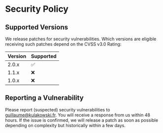 # Security Policy

## Supported Versions

We release patches for security vulnerabilities. Which versions are eligible receiving such patches depend on the CVSS v3.0 Rating:

| Version | Supported          |
| ------- | ------------------ |
| 2.0.x   | :white_check_mark: |
| 1.1.x   | :x:                |
| 1.0.x   | :x:                |

## Reporting a Vulnerability

Please report (suspected) security vulnerabilities to guillaume@kulakowski.fr. You will receive a response from us within 48 hours. If the issue is confirmed, we will release a patch as soon as possible depending on complexity but historically within a few days.
